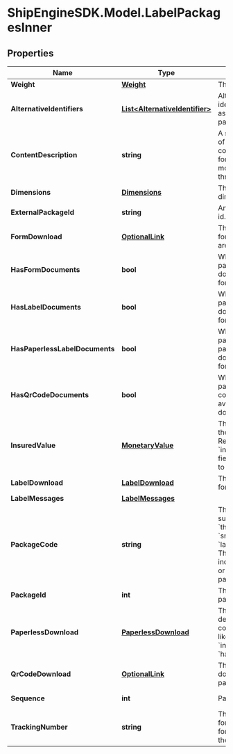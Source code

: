 # ShipEngineSDK.Model.LabelPackagesInner

## Properties

Name | Type | Description | Notes
------------ | ------------- | ------------- | -------------
**Weight** | [**Weight**](Weight.md) | The package weight | 
**AlternativeIdentifiers** | [**List&lt;AlternativeIdentifier&gt;**](AlternativeIdentifier.md) | Alternative identifiers associated with this package.  | [optional] [readonly] 
**ContentDescription** | **string** | A short description of the package content. Required for shipments moving to, from, and through Mexico.  | [optional] 
**Dimensions** | [**Dimensions**](Dimensions.md) | The package dimensions | [optional] 
**ExternalPackageId** | **string** | An external package id. | [optional] 
**FormDownload** | [**OptionalLink**](OptionalLink.md) | The form download for any customs that are needed | [optional] [readonly] 
**HasFormDocuments** | **bool** | Whether the package has form documents available for download | [optional] 
**HasLabelDocuments** | **bool** | Whether the package has label documents available for download | [optional] 
**HasPaperlessLabelDocuments** | **bool** | Whether the package has paperless documents available for download | [optional] 
**HasQrCodeDocuments** | **bool** | Whether the package has QR code documents available for download | [optional] 
**InsuredValue** | [**MonetaryValue**](MonetaryValue.md) | The insured value of the package.  Requires the &#x60;insurance_provider&#x60; field of the shipment to be set.  | [optional] 
**LabelDownload** | [**LabelDownload**](LabelDownload.md) | The label download for the package | [optional] [readonly] 
**LabelMessages** | [**LabelMessages**](LabelMessages.md) |  | [optional] 
**PackageCode** | **string** | The [package type](https://www.shipengine.com/docs/reference/list-carrier-packages/), such as &#x60;thick_envelope&#x60;, &#x60;small_flat_rate_box&#x60;, &#x60;large_package&#x60;, etc.  The code &#x60;package&#x60; indicates a custom or unknown package type.  | [optional] 
**PackageId** | **int** | The shipment package id | [optional] [readonly] 
**PaperlessDownload** | [**PaperlessDownload**](PaperlessDownload.md) | The paperless details which may contain elements like &#x60;href&#x60;, &#x60;instructions&#x60; and &#x60;handoff_code&#x60;. | [optional] [readonly] 
**QrCodeDownload** | [**OptionalLink**](OptionalLink.md) | The QR code download for the package | [optional] [readonly] 
**Sequence** | **int** | Package sequence | [optional] [readonly] 
**TrackingNumber** | **string** | The tracking number for the package.  The format depends on the carrier.  | [optional] [readonly] 

